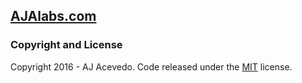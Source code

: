 ## [AJAlabs.com](http://AJAlabs.com)


### Copyright and License

Copyright 2016 - AJ Acevedo. Code released under the [MIT](https://github.com/AJAlabs/LICENSE/blob/master/LICENSE.md) license.